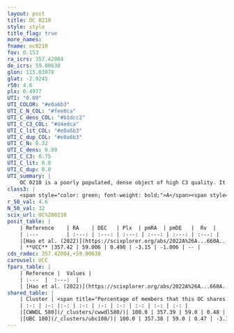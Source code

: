 ```yaml
---
layout: post
title: OC 0210
style: style
title_flag: true
more_names: 
fname: oc0210
fov: 0.153
ra_icrs: 357.42004
de_icrs: 59.00638
glon: 115.03978
glat: -2.9245
r50: 4.6
plx: 0.4977
UTI: "0.00"
UTI_COLOR: "#e0a6b3"
UTI_C_N_COL: "#fee6ca"
UTI_C_dens_COL: "#b1dcc2"
UTI_C_C3_COL: "#d4edca"
UTI_C_lit_COL: "#e0a6b3"
UTI_C_dup_COL: "#e0a6b3"
UTI_C_N: 0.32
UTI_C_dens: 0.89
UTI_C_C3: 0.75
UTI_C_lit: 0.0
UTI_C_dup: 0.0
UTI_summary: |
    OC 0210 is a poorly populated, dense object of high C3 quality. It was recently reported in the literature.<br><br><span style="color: #99180f; font-weight: bold;">Warning: </span>This is very likely a duplicate object, which shares a large percentage of members with at least one previously reported entry.
class3: |
    <span style="color: green; font-weight: bold;">A</span><span style="color: #FFC300; font-weight: bold;">B</span>
r_50_val: 4.6
N_50_val: 32
scix_url: OC%200210
posit_table: |
    | Reference    | RA    | DEC   | Plx  | pmRA  | pmDE   |  Rv  |
    | :---         | :---: | :---: | :---: | :---: | :---: | :---: |
    |[Hao et al. (2022)](https://scixplorer.org/abs/2022A%26A...660A...4H) | 357.508 | 59.025 | 0.53 | -3.112 | -1.029 | -- |
    | **UCC** |357.42 | 59.006 | 0.498 | -3.15 | -1.006 | -- | 
cds_radec: 357.42004,+59.00638
carousel: UCC
fpars_table: |
    | Reference |  Values |
    | :---  |  :---:  |
    | [Hao et al. (2022)](https://scixplorer.org/abs/2022A%26A...660A...4H) | `AG=4.04, age=8.7, Z=0.016` |
shared_table: |
    | Cluster | <span title="Percentage of members that this OC shares with the ones listed">%</span>   | RA   | DEC   | Plx   | pmRA  | pmDE  | Rv | UTI |
    | :-: | :-: |:-: | :-: | :-: | :-: | :-: | :-: | :-: |
    |[CWWDL 580](/_clusters/cwwdl580/)| 100.0 | 357.39 | 59.0 | 0.48 | -3.17 | -0.99 | -- |0.0 |
    |[UBC 180](/_clusters/ubc180/)| 100.0 | 357.38 | 59.0 | 0.47 | -3.17 | -1.01 | -48.95 |0.71 |
---
```

